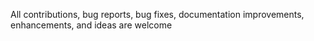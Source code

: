All contributions, bug reports, bug fixes, documentation improvements, 
enhancements, and ideas are welcome
